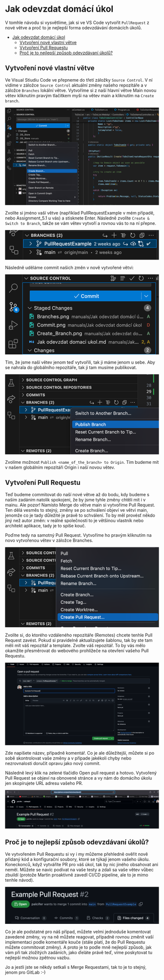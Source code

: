 # Jak odevzdat domácí úkol

V tomhle návodu si vysvětlíme, jak si ve VS Code vytvořit `PullRequest` z nové větve a proč to je nejlepší forma odevzdávání domácích úkolů.

- [Jak odevzdat domácí úkol](#jak-odevzdat-domácí-úkol)
  - [Vytvoření nové vlastní větve](#vytvoření-nové-vlastní-větve)
  - [Vytvoření Pull Requestu](#vytvoření-pull-requestu)
  - [Proč je to nejlepší způsob odevzdávaní úkolů?](#proč-je-to-nejlepší-způsob-odevzdávaní-úkolů)

## Vytvoření nové vlastní větve

Ve Visual Stiudiu Code ve přepneme do třetí záložky `Source Control`. V ní vidíme v záložce `Source Control` aktuální změny našeho repozitáře a v záložce `Branches` lokální větve. Vytvoříme si z naší hlavní větve Main novou větev kliknutím pravým tlačítkem myši na větev main a kliknutím na `Create branch`.

![alt text](Create_Branch.png)

Zvolíte si jméno vaší větve (například PullRequestExample v mém případě, nebo Assignment_5.1 u vás) a stisknete Enter.
Následně zvolíte `Create & Switch to Branch`, takže se vám větev vytvoří a rovnou vás to na ní přepne.

![alt text](Branches.png)

Následně uděláme commit našich změn v nově vytvořené větvi:

![alt text](Commit.png)

Tím, že jsme naší větev jenom teď vytvořili, tak ji máme jenom u sebe. Aby se nahrala do globálního repozitáře, tak ji tam musíme publikovat.

![alt text](Publish.png)

Zvolíme možnost `Publish <name_of_the_branch> to Origin`. Tím budeme mít v našem globálním repozitáři Origin i naší novou větev.

## Vytvoření Pull Requestu

Teď budeme commitovat do naší nové větve až do bodu, kdy budeme s naším zadánim natolik spokojeni, že by jsme tyhle změny chtěli mít i v mainu. Ale pozor! Namísto Merge do větve main si vytvoříme Pull Request. Ten dělá vesměs to stejný, změny se po schválení objeví ve větvi main, jenomže co je tady důležité je právě to schválení. To by měl provésť někdo jiný než autor změn: v reálné společnosti to je většinou vlastník nebo architekt aplikace, tady je to spíše kouč.

Poďme tedy na samotný Pull Request. Vytvoříme ho pravým kliknutím na novo vytvořenou větev v záložce Branches.

![alt text](Create_Pull_Request.png)

Zvolíte si, do ktorého vzdáleného repozitáře (Remotes) chcete tenhle Pull Request zavést. Pokud si pravidelně aktualizujete šablonu, tak by ste tam měli mít váš repozitář a template. Zvolte váš repozitář. To by vás mělo okamžite přesměrovat do webového prohlížeče na otevření vašeho Pull Requestu.

![alt text](Open.png)

Zde napíšete název, případně komentář. Co je ale důležitejší, můžete si po sobě skontrolovat vaše změny a v případe jakékoli chyby nebo nezrovnalosti doručit opravu jako nový commit.

Následně levý klik na zelené tlačidlo Open pull request a hotovo. Vytvořený Pull Request se objeví na obnovené stránce a vy nám do domácího úkolu jen skopírujete URL adresu vašeho PR.

![alt text](Url.png)


## Proč je to nejlepší způsob odevzdávaní úkolů?

Ve vytvořeném Pull Requestu si vy i my můžeme přehledně ověřit nově přidaný kód a konfigurační soubory, ktoré se týkají jenom vašeho úkolu. Koneckonců, když vytváříte PR pro váš úkol, tak by nic jiného obsahovat ani neměl. Můžete se navíc podívat na vaše testy a zdali sa vaše větev vůbec zbuildí (protože Martin proaktivně zavedl CI/CD pipeline, ale to je mimo tenhle návod).

![alt text](Review.png)

Co je ale podstatné pro náš případ, můžete velmi jednoduše komentovat zavedené změny, vy na ně můžete reagovat, případně rovnou změnit vaší implementaci podle komentáře kouče (stále platí, že do Pull Requestu můžete commitovat změny). A proto je to podle mně nejlepší způsob, jak vám při tak zložitých zadáních, jako ďeláte právě teď, víme poskytovat tu nejlepší možnou zpětnou vazbu.

Jo a jestli jste se někdy setkali s Merge Requestami, tak to je to stejný, jenom pro GitLab :-)
